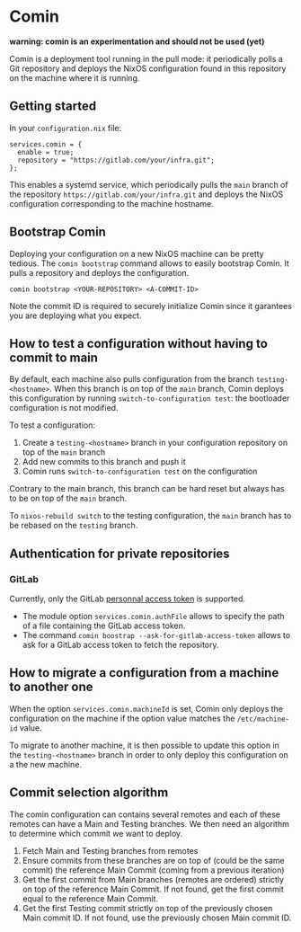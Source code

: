 # Comin

**warning: comin is an experimentation and should not be used (yet)**

Comin is a deployment tool running in the pull mode: it periodically
polls a Git repository and deploys the NixOS configuration found in
this repository on the machine where it is running.

## Getting started

In your `configuration.nix` file:

    services.comin = {
      enable = true;
      repository = "https://gitlab.com/your/infra.git";
    };

This enables a systemd service, which periodically pulls the `main`
branch of the repository `https://gitlab.com/your/infra.git` and
deploys the NixOS configuration corresponding to the machine hostname.

## Bootstrap Comin

Deploying your configuration on a new NixOS machine can be pretty
tedious. The `comin bootstrap` command allows to easily bootstrap
Comin. It pulls a repository and deploys the configuration.

    comin bootstrap <YOUR-REPOSITORY> <A-COMMIT-ID>

Note the commit ID is required to securely initialize Comin since it
garantees you are deploying what you expect.

## How to test a configuration without having to commit to main

By default, each machine also pulls configuration from the branch
`testing-<hostname>`. When this branch is on top of the `main` branch,
Comin deploys this configuration by running `switch-to-configuration
test`: the bootloader configuration is not modified.

To test a configuration:

1. Create a `testing-<hostname>` branch in your configuration
   repository on top of the `main` branch
2. Add new commits to this branch and push it
3. Comin runs `switch-to-configuration test` on the  configuration

Contrary to the main branch, this branch can be hard reset but always
has to be on top of the `main` branch.

To `nixos-rebuild switch` to the testing configuration, the `main`
branch has to be rebased on the `testing` branch.

## Authentication for private repositories

### GitLab

Currently, only the GitLab [personnal access
token](https://docs.gitlab.com/ee/user/profile/personal_access_tokens.html)
is supported.

- The module option `services.comin.authFile` allows to specify the
  path of a file containing the GitLab access token.
- The command `comin boostrap --ask-for-gitlab-access-token` allows to
  ask for a GitLab access token to fetch the repository.

## How to migrate a configuration from a machine to another one

When the option `services.comin.machineId` is set, Comin only deploys
the configuration on the machine if the option value matches the
`/etc/machine-id` value.

To migrate to another machine, it is then possible to update this option in the `testing-<hostname>` branch in order to only deploy this configuration on a the new machine.


## Commit selection algorithm

The comin configuration can contains several remotes and each of these
remotes can have a Main and Testing branches. We then need an
algorithm to determine which commit we want to deploy.

1. Fetch Main and Testing branches from remotes
2. Ensure commits from these branches are on top of (could be the same
   commit) the reference Main Commit (coming from a previous
   iteration)
3. Get the first commit from Main branches (remotes are ordered) strictly on top of
   the reference Main Commit. If not found, get the first commit equal
   to the reference Main Commit.
4. Get the first Testing commit strictly on top of the previously
   chosen Main commit ID. If not found, use the previously chosen Main
   commit ID.
